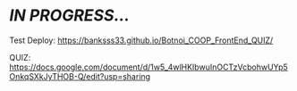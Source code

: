 # *IN PROGRESS...*

Test Deploy: https://banksss33.github.io/Botnoi_COOP_FrontEnd_QUIZ/

QUIZ: https://docs.google.com/document/d/1w5_4wlHKIbwuInOCTzVcbohwUYp5OnkqSXkJyTHOB-Q/edit?usp=sharing
